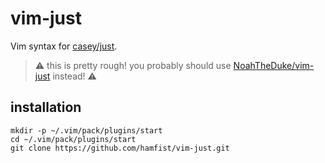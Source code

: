 # vim-just

Vim syntax for [casey/just](https://github.com/casey/just).

> :warning: this is pretty rough! you probably should use [NoahTheDuke/vim-just](https://github.com/NoahTheDuke/vim-just) instead! :warning:

## installation

```
mkdir -p ~/.vim/pack/plugins/start
cd ~/.vim/pack/plugins/start
git clone https://github.com/hamfist/vim-just.git
```
